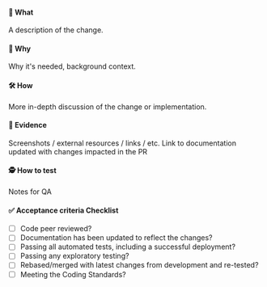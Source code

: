 <!--
Please use the Conventional Commits specification as PR Name/Title and for all commits

[Conventional Commits](https://www.conventionalcommits.org)

Example
```
<type>: <description> <optional: - work item number>

feat: repo base files
feat: repo base files - 949
```
-->

#### 📲 What

A description of the change.

<!--
If you have access, to ink to the Azure DevOps Ticket use `AB#{ID}`, eg. Implements `AB#1228 - Link tickets to GitHub`
-->

#### 🤔 Why
		
Why it's needed, background context.
		
#### 🛠 How
		
More in-depth discussion of the change or implementation.

#### 👀 Evidence
		
Screenshots / external resources / links / etc.
Link to documentation updated with changes impacted in the PR
		 
#### 🕵️ How to test

Notes for QA

#### ✅ Acceptance criteria Checklist

- [ ] Code peer reviewed?
- [ ] Documentation has been updated to reflect the changes?
- [ ] Passing all automated tests, including a successful deployment?
- [ ] Passing any exploratory testing?
- [ ] Rebased/merged with latest changes from development and re-tested?
- [ ] Meeting the Coding Standards?
